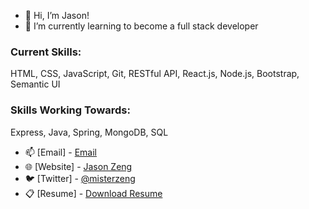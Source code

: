- 👋 Hi, I’m Jason!
- 🌱 I’m currently learning to become a full stack developer

### Current Skills:
HTML, CSS, JavaScript, Git, RESTful API, React.js, Node.js, Bootstrap, Semantic UI
### Skills Working Towards:
Express, Java, Spring, MongoDB, SQL

- 📫 [Email] - [Email](Officialjasonzeng@gmail.com)
- 🌐 [Website] - [Jason Zeng](https://mister-zeng.github.io/Portfolio-Website/)
- 🐦 [Twitter] - [@misterzeng](https://www.twitter.com/misterzeng)
- 📋 [Resume] - [Download Resume](https://github.com/Mister-Zeng/Mister-Zeng/raw/main/Jason%20Zeng_Resume.pdf)
